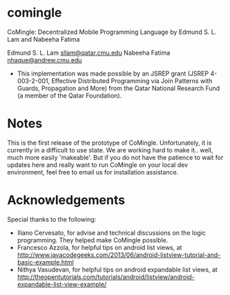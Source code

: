 comingle
========

CoMingle: Decentralized Mobile Programming Language
by Edmund S. L. Lam and Nabeeha Fatima

Edmund S. L. Lam   sllam@qatar.cmu.edu
Nabeeha Fatima     nhaque@andrew.cmu.edu

* This implementation was made possible by an JSREP grant (JSREP 4-003-2-001, Effective Distributed 
Programming via Join Patterns with Guards, Propagation and More) from the Qatar National Research Fund 
(a member of the Qatar Foundation).

Notes
=====

This is the first release of the prototype of CoMingle. Unfortunately, it is currently in a
difficult to use state. We are working hard to make it.. well, much more easily 'makeable'. 
But if you do not have the patience to wait for updates here and really want to run CoMingle
on your local dev environment, feel free to email us for installation assistance. 

Acknowledgements
================

Special thanks to the following:

  - Iliano Cervesato, for advise and technical discussions on the logic programming. They helped
    make CoMingle possible.
  - Francesco Azzola, for helpful tips on android list views, at
    http://www.javacodegeeks.com/2013/06/android-listview-tutorial-and-basic-example.html
  - Nithya Vasudevan, for helpful tips on android expandable list views, at
    http://theopentutorials.com/tutorials/android/listview/android-expandable-list-view-example/
